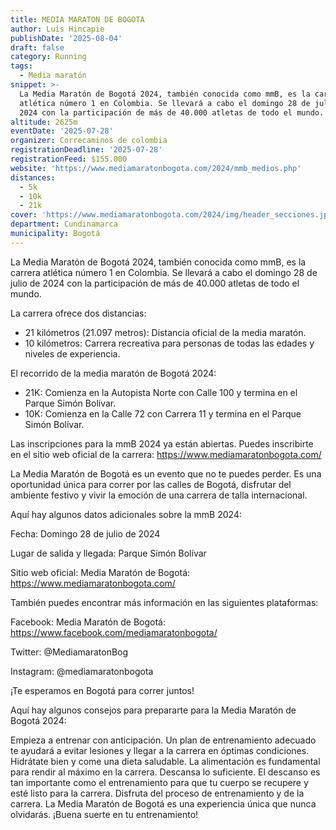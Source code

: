 ```yaml
---
title: MEDIA MARATON DE BOGOTA
author: Luis Hincapie
publishDate: '2025-08-04'
draft: false
category: Running
tags:
  - Media maratón
snippet: >-
  La Media Maratón de Bogotá 2024, también conocida como mmB, es la carrera
  atlética número 1 en Colombia. Se llevará a cabo el domingo 28 de julio de
  2024 con la participación de más de 40.000 atletas de todo el mundo.
altitude: 2625m
eventDate: '2025-07-28'
organizer: Correcaminos de colombia
registrationDeadline: '2025-07-28'
registrationFeed: $155.000
website: 'https://www.mediamaratonbogota.com/2024/mmb_medios.php'
distances:
  - 5k
  - 10k
  - 21k
cover: 'https://www.mediamaratonbogota.com/2024/img/header_secciones.jpg'
department: Cundinamarca
municipality: Bogotá
---
```


La Media Maratón de Bogotá 2024, también conocida como mmB, es la carrera atlética número 1 en Colombia. Se llevará a cabo el domingo 28 de julio de 2024 con la participación de más de 40.000 atletas de todo el mundo.

La carrera ofrece dos distancias:

- 21 kilómetros (21.097 metros): Distancia oficial de la media maratón.
- 10 kilómetros: Carrera recreativa para personas de todas las edades y niveles de experiencia.

El recorrido de la media maratón de Bogotá 2024:

- 21K: Comienza en la Autopista Norte con Calle 100 y termina en el Parque Simón Bolívar.
- 10K: Comienza en la Calle 72 con Carrera 11 y termina en el Parque Simón Bolívar.

Las inscripciones para la mmB 2024 ya están abiertas. Puedes inscribirte en el sitio web oficial de la carrera: https://www.mediamaratonbogota.com/

La Media Maratón de Bogotá es un evento que no te puedes perder. Es una oportunidad única para correr por las calles de Bogotá, disfrutar del ambiente festivo y vivir la emoción de una carrera de talla internacional.

Aquí hay algunos datos adicionales sobre la mmB 2024:

Fecha: Domingo 28 de julio de 2024

Lugar de salida y llegada: Parque Simón Bolívar

Sitio web oficial: Media Maratón de Bogotá: https://www.mediamaratonbogota.com/

También puedes encontrar más información en las siguientes plataformas:

Facebook: Media Maratón de Bogotá: https://www.facebook.com/mediamaratonbogota/

Twitter: @MediamaratonBog

Instagram: @mediamaratonbogota

¡Te esperamos en Bogotá para correr juntos!

Aquí hay algunos consejos para prepararte para la Media Maratón de Bogotá 2024:

Empieza a entrenar con anticipación. Un plan de entrenamiento adecuado te ayudará a evitar lesiones y llegar a la carrera en óptimas condiciones.
Hidrátate bien y come una dieta saludable. La alimentación es fundamental para rendir al máximo en la carrera.
Descansa lo suficiente. El descanso es tan importante como el entrenamiento para que tu cuerpo se recupere y esté listo para la carrera.
Disfruta del proceso de entrenamiento y de la carrera. La Media Maratón de Bogotá es una experiencia única que nunca olvidarás.
¡Buena suerte en tu entrenamiento!
